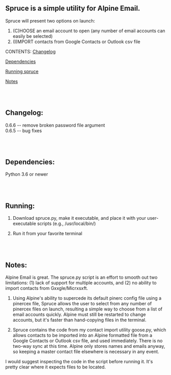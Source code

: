 ## Spruce is a simple utility for Alpine Email.

Spruce will present two options on launch: 
  1. (C)HOOSE an email account to open (any number of email accounts can easily be selected)
  2. (I)MPORT contacts from Google Contacts or Outlook csv file

CONTENTS:
[Changelog](#changelog)

[Dependencies](#dependencies)

[Running spruce](#running)

[Notes](#notes)

<br><br>
## Changelog: 
0.6.6 -- remove broken password file argument  
0.6.5 -- bug fixes

<br><br>
## Dependencies: 
Python 3.6 or newer

<br><br>
## Running:

1. Download spruce.py, make it executable, and place it with your user-executable scripts (e.g., /usr/local/bin/)

2. Run it from your favorite terminal

<br><br>
## Notes:
Alpine Email is great. The spruce.py script is an effort to smooth out two limitations: (1) lack of support for multiple accounts, and (2) no ability to import contacts from Gxxgle/Micrxsxft.

1. Using Alpine's ability to supercede its default pinerc config file using a pinercex file, Spruce allows the user to select from any number of pinercex files on launch, resulting a simple way to choose from a list of email accounts quickly. Alpine must still be restarted to change accounts, but it's faster than hand-copying files in the terminal.

2. Spruce contains the code from my contact import utility goose.py, which allows contacts to be imported into an Alpine formatted file from a Google Contacts or Outlook csv file, and used immediately. There is no two-way sync at this time. Alpine only stores names and emails anyway, so keeping a master contact file elsewhere is necessary in any event.

I would suggest inspecting the code in the script before running it. It's pretty clear where it expects files to be located.

